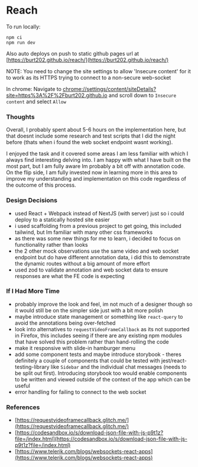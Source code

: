 # Reach

To run locally:

```
npm ci
npm run dev
```

Also auto deploys on push to static github pages url at [https://burt202.github.io/reach/](https://burt202.github.io/reach/)

NOTE: You need to change the site settings to allow 'Insecure content' for it to work as its HTTPS trying to connect to a non-secure web-socket

In chrome: Navigate to [chrome://settings/content/siteDetails?site=https%3A%2F%2Fburt202.github.io](chrome://settings/content/siteDetails?site=https%3A%2F%2Fburt202.github.io) and scroll down to `Insecure content` and select `Allow`

### Thoughts

Overall, I probably spent about 5-6 hours on the implementation here, but that doesnt include some research and test scripts that I did the night before (thats when i found the web socket endpoint wasnt working).

I enjoyed the task and it covered some areas I am less familiar with which I always find interesting delving into. I am happy with what I have built on the most part, but I am fully aware Im probably a bit off with annotation code. On the flip side, I am fully invested now in learning more in this area to improve my understanding and implementation on this code regardless of the outcome of this process.

### Design Decisions

- used React + Webpack instead of NextJS (with server) just so i could deploy to a statically hosted site easier
- i used scaffolding from a previous project to get going, this included tailwind, but Im familiar with many other css frameworks
- as there was some new things for me to learn, i decided to focus on functionality rather than looks
- the 2 other mock observations use the same video and web socket endpoint but do have different annotation data, i did this to demonstrate the dynamic routes without a big amount of more effort
- used zod to validate annotation and web socket data to ensure responses are what the FE code is expecting

### If I Had More Time

- probably improve the look and feel, im not much of a designer though so it would still be on the simpler side just with a bit more polish
- maybe introduce state management or something like `react-query` to avoid the annotations being over-fetched
- look into alternatives to `requestVideoFrameCallback` as its not supported in Firefox, this includes seeing if there are any existing npm modules that have solved this problem rather than hand-rolling the code
- make it responsive with slide-in hamburger menu
- add some component tests and maybe introduce storybook - theres definitely a couple of components that could be tested with jest/react-testing-library like `Sidebar` and the individual chat messages (needs to be split out first). Introducing storybook too would enable components to be written and viewed outside of the context of the app which can be useful
- error handling for failing to connect to the web socket

### References

- [https://requestvideoframecallback.glitch.me/](https://requestvideoframecallback.glitch.me/)
- [https://codesandbox.io/s/download-json-file-with-js-p9t1z?file=/index.html](https://codesandbox.io/s/download-json-file-with-js-p9t1z?file=/index.html)
- [https://www.telerik.com/blogs/websockets-react-apps](https://www.telerik.com/blogs/websockets-react-apps)
